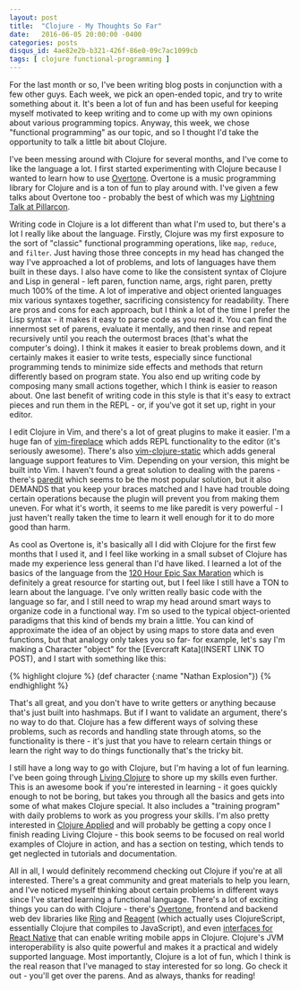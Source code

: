```yaml
---
layout: post
title:  "Clojure - My Thoughts So Far"
date:   2016-06-05 20:00:00 -0400
categories: posts 
disqus_id: 4ae82e2b-b321-426f-86e0-09c7ac1099cb
tags: [ clojure functional-programming ]
---
```


For the last month or so, I've been writing blog posts in conjunction with a few
other guys. Each week, we pick an open-ended topic, and try to write something
about it. It's been a lot of fun and has been useful for keeping myself
motivated to keep writing and to come up with my own opinions about various
programming topics. Anyway, this week, we chose "functional programming" as our
topic, and so I thought I'd take the opportunity to talk a little bit about
Clojure. 

I've been messing around with Clojure for several months, and I've come to like
the language a lot. I first started experimenting with Clojure because I wanted
to learn how to use [Overtone](http://overtone.github.io/). Overtone is a music programming
library for Clojure and is a ton of fun to play around with. I've given a few
talks about Overtone too - probably the best of which was my [Lightning Talk at
Pillarcon](https://github.com/epiccoleman/pillarcon-overtone-lightning-talk). 

Writing code in Clojure is a lot different than what I'm used to, but there's a
lot I really like about the language. Firstly, Clojure was my first exposure to the sort of "classic"
functional programming operations, like `map`, `reduce`, and `filter`. Just
having those three concepts in my head has changed the way I've approached a lot
of problems, and lots of languages have them built in these days. I also have
come to like the consistent syntax of Clojure and Lisp in general - left paren,
function name, args, right paren, pretty much 100% of the time. A lot of imperative and object oriented
languages mix various syntaxes together, sacrificing consistency for
readability. There are pros and cons for each approach, but I think a lot of the
time I prefer the Lisp syntax - it makes it easy to parse code as you read it.
You can find the innermost set of parens, evaluate it mentally, and then rinse
and repeat recursively until you reach the outermost braces (that's what the
computer's doing). I think it makes it easier to break problems down, and it
certainly makes it easier to write tests, especially since functional
programming tends to minimize side effects and methods that return differently
based on program state. You also end up writing code by
composing many small actions together, which I think is easier to reason
about. One last benefit of writing code in this style is that it's easy to
extract pieces and run them in the REPL - or, if you've got it set up, right in
your editor. 

I edit Clojure in Vim, and there's a
lot of great plugins to make it easier. I'm a huge fan of
[vim-fireplace](https://github.com/tpope/vim-fireplace) which adds REPL
functionality to the editor (it's seriously awesome). There's also
[vim-clojure-static](https://github.com/guns/vim-clojure-static) which adds
general language support features to Vim. Depending on your version, this might
be built into Vim. I haven't found a great
solution to dealing with the parens - there's
[paredit](https://github.com/vim-scripts/paredit.vim) which seems to be the most
popular solution, but it also DEMANDS that you keep your braces matched and I
have had trouble doing certain operations because the plugin will prevent you
from making them uneven. For what it's worth, it seems to me like paredit is
very powerful - I just haven't really taken the time to learn it well enough for
it to do more good than harm.  

As cool as Overtone is, it's basically all I did with Clojure for the first few
months that I used it, and I feel like working in a small subset of Clojure has
made my experience less general than I'd have liked. I learned a lot of the basics of the language from the
[120 Hour Epic Sax
Maration](http://iloveponies.github.io/120-hour-epic-sax-marathon/) which is
definitely a great resource for starting out, but I feel like I still have a TON
to learn about the language. I've only written really basic code with the
language so far, and I still need to wrap my head around smart ways to organize
code in a functional way. I'm so used to the typical object-oriented paradigms
that this kind of bends my brain a little. You can kind of approximate the idea
of an object by using maps to store data and even functions, but that
analogy only takes you so far- for example, let's say I'm making a Character
"object" for the [Evercraft Kata](INSERT LINK TO POST), and I start with
something like this: 

{% highlight clojure %}
(def character {:name "Nathan Explosion"})
{% endhighlight %}

That's all great, and you don't have to write getters or anything because that's
just built into hashmaps. But if I want to validate an argument, there's no way
to do that. Clojure has a few different ways of solving these problems, such as
records and handling state through atoms, so the functionality is there - it's
just that you have to relearn certain things or learn the right way to do things
functionally that's the tricky bit.

I still have a long way to go with Clojure, but I'm having a lot of fun
learning. I've been going through [Living
Clojure](http://shop.oreilly.com/product/0636920034292.do) to shore up my skills
even further. This is an awesome book if you're interested in learning - it goes
quickly enough to not be boring, but takes you through all the basics and gets
into some of what makes Clojure special. It also includes a "training program"
with daily problems to work as you progress your skills. I'm also pretty
interested in [Clojure
Applied](https://pragprog.com/book/vmclojeco/clojure-applied) and will probably
be getting a copy once I finish reading Living Clojure - this book seems to be
focused on real world examples of Clojure in action, and has a section on
testing, which tends to get neglected in tutorials and documentation. 

All in all, I would definitely recommend checking out Clojure if you're at all
interested. There's a great community and great materials to help you learn, and
I've noticed myself thinking about certain problems in different ways since I've
started learning a functional language. There's a lot of exciting things you can
do with Clojure - there's [Overtone](http://overtone.github.io/), frontend and
backend web dev libraries like [Ring](https://github.com/ring-clojure) and [Reagent](https://reagent-project.github.io/) (which
actually uses ClojureScript, essentially Clojure that compiles to
JavaScript), and even [interfaces for React Native](http://cljsrn.org/) that can
enable writing mobile apps in Clojure. Clojure's JVM interoperability is also
quite powerful and makes it a practical and widely supported language. Most
importantly, Clojure is a lot of fun, which I think is the real reason that I've
managed to stay interested for so long. Go check it out - you'll get over the
parens. And as always, thanks for reading!
